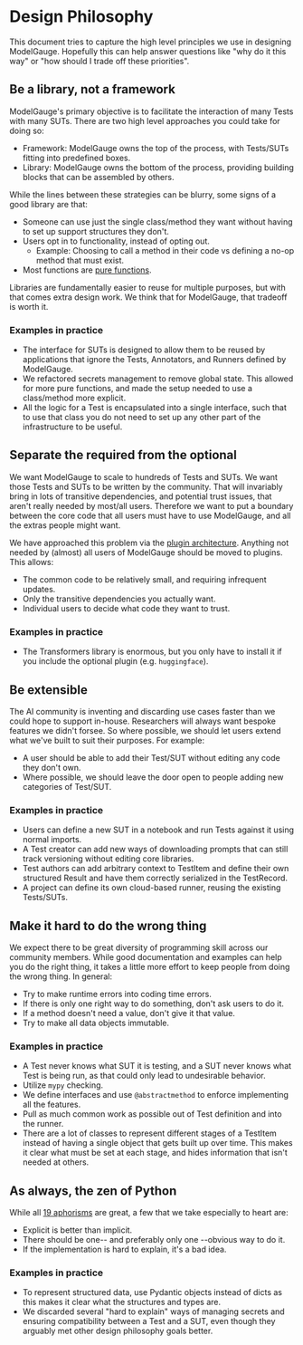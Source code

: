 # Design Philosophy

This document tries to capture the high level principles we use in designing ModelGauge. Hopefully this can help answer questions like "why do it this way" or "how should I trade off these priorities".

## Be a library, not a framework

ModelGauge's primary objective is to facilitate the interaction of many Tests with many SUTs. There are two high level approaches you could take for doing so:

* Framework: ModelGauge owns the top of the process, with Tests/SUTs fitting into predefined boxes.
* Library: ModelGauge owns the bottom of the process, providing building blocks that can be assembled by others.

While the lines between these strategies can be blurry, some signs of a good library are that:

* Someone can use just the single class/method they want without having to set up support structures they don't.
* Users opt in to functionality, instead of opting out.
  * Example: Choosing to call a method in their code vs defining a no-op method that must exist.
* Most functions are [pure functions](https://en.wikipedia.org/wiki/Pure_function).

Libraries are fundamentally easier to reuse for multiple purposes, but with that comes extra design work. We think that for ModelGauge, that tradeoff is worth it.

### Examples in practice

* The interface for SUTs is designed to allow them to be reused by applications that ignore the Tests, Annotators, and Runners defined by ModelGauge.
* We refactored secrets management to remove global state. This allowed for more pure functions, and made the setup needed to use a class/method more explicit.
* All the logic for a Test is encapsulated into a single interface, such that to use that class you do not need to set up any other part of the infrastructure to be useful.


## Separate the required from the optional

We want ModelGauge to scale to hundreds of Tests and SUTs. We want those Tests and SUTs to be written by the community. That will invariably bring in lots of transitive dependencies, and potential trust issues, that aren't really needed by most/all users. Therefore we want to put a boundary between the core code that all users must have to use ModelGauge, and all the extras people might want.

We have approached this problem via the [plugin architecture](plugins.md). Anything not needed by (almost) all users of ModelGauge should be moved to plugins. This allows:

* The common code to be relatively small, and requiring infrequent updates.
* Only the transitive dependencies you actually want.
* Individual users to decide what code they want to trust.

### Examples in practice

* The Transformers library is enormous, but you only have to install it if you include the optional plugin (e.g. `huggingface`).

## Be extensible

The AI community is inventing and discarding use cases faster than we could hope to support in-house. Researchers will always want bespoke features we didn't forsee. So where possible, we should let users extend what we've built to suit their purposes. For example:

* A user should be able to add their Test/SUT without editing any code they don't own.
* Where possible, we should leave the door open to people adding new categories of Test/SUT.

### Examples in practice

* Users can define a new SUT in a notebook and run Tests against it using normal imports.
* A Test creator can add new ways of downloading prompts that can still track versioning without editing core libraries.
* Test authors can add arbitrary context to TestItem and define their own structured Result and have them correctly serialized in the TestRecord.
* A project can define its own cloud-based runner, reusing the existing Tests/SUTs.


## Make it hard to do the wrong thing

We expect there to be great diversity of programming skill across our community members. While good documentation and examples can help you do the right thing, it takes a little more effort to keep people from doing the wrong thing. In general:

* Try to make runtime errors into coding time errors.
* If there is only one right way to do something, don't ask users to do it.
* If a method doesn't need a value, don't give it that value.
* Try to make all data objects immutable.

### Examples in practice

* A Test never knows what SUT it is testing, and a SUT never knows what Test is being run, as that could only lead to undesirable behavior.
* Utilize `mypy` checking.
* We define interfaces and use `@abstractmethod` to enforce implementing all the features.
* Pull as much common work as possible out of Test definition and into the runner.
* There are a lot of classes to represent different stages of a TestItem instead of having a single object that gets built up over time. This makes it clear what must be set at each stage, and hides information that isn't needed at others.

## As always, the zen of Python

While all [19 aphorisms](https://peps.python.org/pep-0020/) are great, a few that we take especially to heart are:

* Explicit is better than implicit.
* There should be one-- and preferably only one --obvious way to do it.
* If the implementation is hard to explain, it's a bad idea.

### Examples in practice

* To represent structured data, use Pydantic objects instead of dicts as this makes it clear what the structures and types are.
* We discarded several "hard to explain" ways of managing secrets and ensuring compatibility between a Test and a SUT, even though they arguably met other design philosophy goals better.
